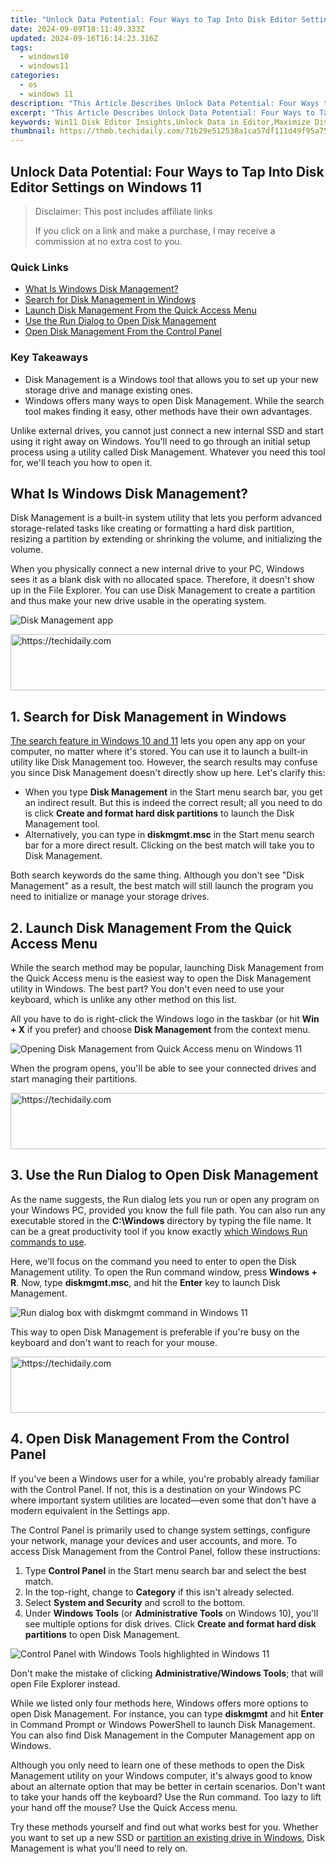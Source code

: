 ```yaml
---
title: "Unlock Data Potential: Four Ways to Tap Into Disk Editor Settings on Windows 11"
date: 2024-09-09T18:11:49.333Z
updated: 2024-09-16T16:14:23.316Z
tags:
  - windows10
  - windows11
categories:
  - os
  - windows 11
description: "This Article Describes Unlock Data Potential: Four Ways to Tap Into Disk Editor Settings on Windows 11"
excerpt: "This Article Describes Unlock Data Potential: Four Ways to Tap Into Disk Editor Settings on Windows 11"
keywords: Win11 Disk Editor Insights,Unlock Data in Editor,Maximize Disk Editor Usage,Leverage W11 Disk Tooling,Access Windows Editor Settings,Enhance Data with Editor,Optimize Disk Editor Features
thumbnail: https://thmb.techidaily.com/71b29e512538a1ca57df111d49f95a750cd58f363eb8989d8b988649bee9d94b.jpg
---
```


## Unlock Data Potential: Four Ways to Tap Into Disk Editor Settings on Windows 11

>  Disclaimer: This post includes affiliate links
>
>  If you click on a link and make a purchase, I may receive a commission at no extra cost to you.
>

### Quick Links

* [What Is Windows Disk Management?](#what-is-windows-disk-management)
* [Search for Disk Management in Windows](#search-for-disk-management-in-windows)
* [Launch Disk Management From the Quick Access Menu](#launch-disk-management-from-the-quick-access-menu)
* [Use the Run Dialog to Open Disk Management](#use-the-run-dialog-to-open-disk-management)
* [Open Disk Management From the Control Panel](#open-disk-management-from-the-control-panel)

### Key Takeaways

* Disk Management is a Windows tool that allows you to set up your new storage drive and manage existing ones.
* Windows offers many ways to open Disk Management. While the search tool makes finding it easy, other methods have their own advantages.

 Unlike external drives, you cannot just connect a new internal SSD and start using it right away on Windows. You'll need to go through an initial setup process using a utility called Disk Management. Whatever you need this tool for, we'll teach you how to open it.

## What Is Windows Disk Management?

 Disk Management is a built-in system utility that lets you perform advanced storage-related tasks like creating or formatting a hard disk partition, resizing a partition by extending or shrinking the volume, and initializing the volume.

 When you physically connect a new internal drive to your PC, Windows sees it as a blank disk with no allocated space. Therefore, it doesn't show up in the File Explorer. You can use Disk Management to create a partition and thus make your new drive usable in the operating system.

![Disk Management app](https://static1.makeuseofimages.com/wordpress/wp-content/uploads/2021/05/6-ways-to-open-disk-management-windows-10-0.jpg)

<!-- affiliate ads begin -->
<a href="https://aidotcom.pxf.io/c/5597632/2134502/19576" target="_top" id="2134502">
  <img src="//a.impactradius-go.com/display-ad/19576-2134502" border="0" alt="https://techidaily.com" width="672" height="90"/>
</a>
<img height="0" width="0" src="https://aidotcom.pxf.io/i/5597632/2134502/19576" style="position:absolute;visibility:hidden;" border="0" />
<!-- affiliate ads end -->

## 1\. Search for Disk Management in Windows

[The search feature in Windows 10 and 11](https://www.makeuseof.com/windows-search-use-guide/) lets you open any app on your computer, no matter where it's stored. You can use it to launch a built-in utility like Disk Management too. However, the search results may confuse you since Disk Management doesn't directly show up here. Let's clarify this:

* When you type **Disk Management** in the Start menu search bar, you get an indirect result. But this is indeed the correct result; all you need to do is click **Create and format hard disk partitions** to launch the Disk Management tool.
* Alternatively, you can type in **diskmgmt.msc** in the Start menu search bar for a more direct result. Clicking on the best match will take you to Disk Management.

 Both search keywords do the same thing. Although you don't see "Disk Management" as a result, the best match will still launch the program you need to initialize or manage your storage drives.

## 2\. Launch Disk Management From the Quick Access Menu

 While the search method may be popular, launching Disk Management from the Quick Access menu is the easiest way to open the Disk Management utility in Windows. The best part? You don't even need to use your keyboard, which is unlike any other method on this list.

 All you have to do is right-click the Windows logo in the taskbar (or hit **Win + X** if you prefer) and choose **Disk Management** from the context menu.

![Opening Disk Management from Quick Access menu on Windows 11](https://static1.makeuseofimages.com/wordpress/wp-content/uploads/2024/02/opening-disk-management-from-quick-access-menu-on-windows-11.png)

 When the program opens, you'll be able to see your connected drives and start managing their partitions.

<!-- affiliate ads begin -->
<a href="https://aidotcom.pxf.io/c/5597632/2129043/19576" target="_top" id="2129043">
  <img src="//a.impactradius-go.com/display-ad/19576-2129043" border="0" alt="https://techidaily.com" width="728" height="90"/>
</a>
<img height="0" width="0" src="https://aidotcom.pxf.io/i/5597632/2129043/19576" style="position:absolute;visibility:hidden;" border="0" />
<!-- affiliate ads end -->

## 3\. Use the Run Dialog to Open Disk Management

 As the name suggests, the Run dialog lets you run or open any program on your Windows PC, provided you know the full file path. You can also run any executable stored in the **C:\\Windows** directory by typing the file name. It can be a great productivity tool if you know exactly [which Windows Run commands to use](https://www.makeuseof.com/tag/windows-run-commands-cheat-sheet/).

 Here, we'll focus on the command you need to enter to open the Disk Management utility. To open the Run command window, press **Windows + R**. Now, type **diskmgmt.msc**, and hit the **Enter** key to launch Disk Management.

![Run dialog box with diskmgmt command in Windows 11](https://static1.makeuseofimages.com/wordpress/wp-content/uploads/2024/02/run-dialog-box-with-diskmgmt-command-in-windows-11.png)

 This way to open Disk Management is preferable if you're busy on the keyboard and don't want to reach for your mouse.

<!-- affiliate ads begin -->
<a href="https://unicoeye.pxf.io/c/5597632/2134497/18498" target="_top" id="2134497">
  <img src="//a.impactradius-go.com/display-ad/18498-2134497" border="0" alt="https://techidaily.com" width="728" height="90"/>
</a>
<img height="0" width="0" src="https://unicoeye.pxf.io/i/5597632/2134497/18498" style="position:absolute;visibility:hidden;" border="0" />
<!-- affiliate ads end -->

## 4\. Open Disk Management From the Control Panel

 If you've been a Windows user for a while, you're probably already familiar with the Control Panel. If not, this is a destination on your Windows PC where important system utilities are located—even some that don't have a modern equivalent in the Settings app.

 The Control Panel is primarily used to change system settings, configure your network, manage your devices and user accounts, and more. To access Disk Management from the Control Panel, follow these instructions:

1. Type **Control Panel** in the Start menu search bar and select the best match.
2. In the top-right, change to **Category** if this isn't already selected.
3. Select **System and Security** and scroll to the bottom.
4. Under **Windows Tools** (or **Administrative Tools** on Windows 10), you'll see multiple options for disk drives. Click **Create and format hard disk partitions** to open Disk Management.

![Control Panel with Windows Tools highlighted in Windows 11](https://static1.makeuseofimages.com/wordpress/wp-content/uploads/2024/02/control-panel-with-windows-tools-highlighted-in-windows-11.png)

 Don't make the mistake of clicking **Administrative/Windows Tools**; that will open File Explorer instead.

 While we listed only four methods here, Windows offers more options to open Disk Management. For instance, you can type **diskmgmt** and hit **Enter** in Command Prompt or Windows PowerShell to launch Disk Management. You can also find Disk Management in the Computer Management app on Windows.

 Although you only need to learn one of these methods to open the Disk Management utility on your Windows computer, it's always good to know about an alternate option that may be better in certain scenarios. Don't want to take your hands off the keyboard? Use the Run command. Too lazy to lift your hand off the mouse? Use the Quick Access menu.

 Try these methods yourself and find out what works best for you. Whether you want to set up a new SSD or [partition an existing drive in Windows](https://www.makeuseof.com/how-to-partition-hard-drive/), Disk Management is what you'll need to rely on.

<ins class="adsbygoogle"
      style="display:block"
      data-ad-client="ca-pub-7571918770474297"
      data-ad-slot="8358498916"
      data-ad-format="auto"
      data-full-width-responsive="true"></ins>
    



